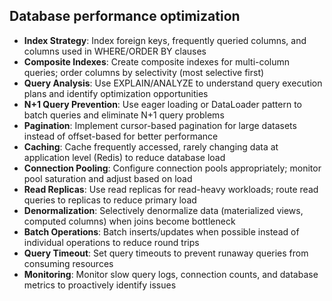 ## Database performance optimization

- **Index Strategy**: Index foreign keys, frequently queried columns, and columns used in WHERE/ORDER BY clauses
- **Composite Indexes**: Create composite indexes for multi-column queries; order columns by selectivity (most selective first)
- **Query Analysis**: Use EXPLAIN/ANALYZE to understand query execution plans and identify optimization opportunities
- **N+1 Query Prevention**: Use eager loading or DataLoader pattern to batch queries and eliminate N+1 query problems
- **Pagination**: Implement cursor-based pagination for large datasets instead of offset-based for better performance
- **Caching**: Cache frequently accessed, rarely changing data at application level (Redis) to reduce database load
- **Connection Pooling**: Configure connection pools appropriately; monitor pool saturation and adjust based on load
- **Read Replicas**: Use read replicas for read-heavy workloads; route read queries to replicas to reduce primary load
- **Denormalization**: Selectively denormalize data (materialized views, computed columns) when joins become bottleneck
- **Batch Operations**: Batch inserts/updates when possible instead of individual operations to reduce round trips
- **Query Timeout**: Set query timeouts to prevent runaway queries from consuming resources
- **Monitoring**: Monitor slow query logs, connection counts, and database metrics to proactively identify issues
